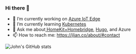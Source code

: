 ### Hi there 👋

- 🔭 I’m currently working on [Azure IoT Edge](https://github.com/Azure/iotedge)
- 🌱 I’m currently learning [Kubernetes](https://kubernetes.io/)
- 💬 Ask me about[ HomeKit+Homebridge](https://github.com/homebridge/homebridge), [Hugo](https://github.com/gohugoio/hugo), and Azure
- 📫 How to reach me: https://jlian.co/about/#contact

![John's GitHub stats](https://github-readme-stats.vercel.app/api?username=jlian&count_private=true&bg_color=45,121d2f,0078d4,50b6ff,50E6FF&title_color=fff&text_color=fff)
